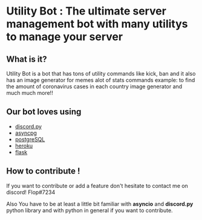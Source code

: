 # Utility Bot : The ultimate server management bot with many utilitys to manage your server 


## What is it?
Utility Bot is a bot that has tons of utility commands like kick, ban and it also has an image generator for memes alot of stats commands example: to find the amount of coronavirus cases in each country image generator and much much more!!

## Our bot loves using

- [discord.py](https://github.com/Rapptz/discord.py)
- [asyncpg](https://github.com/MagicStack/asyncpg)
- [postgreSQL](https://www.postgresql.org/)
- [heroku](https://dashboard.heroku.com/)
- [flask](https://github.com/pallets/flask)

## How to contribute !

If you want to contribute or add a feature don't hesitate to contact me on discord!
Flop#7234 

Also You have to be at least a little bit familiar with **asyncio** and **discord.py** python library 
and with python in general if you want to contribute.
